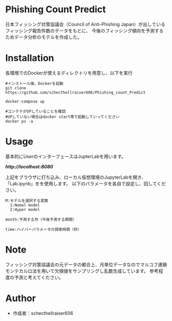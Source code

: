 # Phishing Count Predict

日本フィッシング対策協議会（Council of Anti-Phishing Japan）が出しているフィッシング報告件数のデータをもとに、
今後のフィッシング傾向を予測するためデータ分析のモデルを作成した。

# Installation

各環境でのDockerが使えるディレクトリを用意し、以下を実行

```shell
#インストール後、Dockerを起動
git clone https://github.com/schecthellraiser606/Phishing_count_Predict

docker-compose up

#コンテナがUPしていることを確認
#UPしていない場合はdocker start等で起動していってください
docker ps -a
```

# Usage
基本的にUserのインターフェースはJupterLabを用います。

___http\://localhost:8080___

上記をブラウザに打ち込み、ローカル仮想環境のJupyterLabを開き、「Lab.ipynb」をを使用します。
以下のパラメータを各自で設定し、回してください。

```shell
M:モデルを選択する変数
  1:Nomal model
  2:Hyper model

month:予測する月（今後予測する期間）

time:ハイパーパラメータの探索時間（秒）
```

# Note

フィッシング対策協議会の元データの都合上、月単位データなのでマルコフ連鎖モンテカルロ法を用いて欠損値をサンプリングし乱数生成しています。
参考程度の予測と考えてください。

# Author

* 作成者：schecthellraiser606 